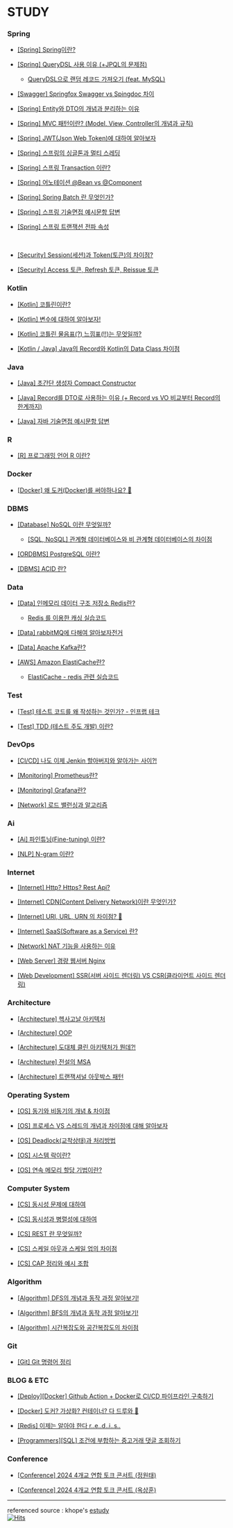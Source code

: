 # STUDY

### Spring
- [[Spring] Spring이란?](https://github.com/miraexhoi/study/blob/main/Back-End/Spring/spring.md)

- [[Spring] QueryDSL 사용 이유 (+JPQL의 문제점)](https://github.com/miraexhoi/study/blob/main/Back-End/Spring/querydsl.md)  
  - [QueryDSL으로 랜덤 레코드 가져오기 (feat. MySQL)](https://miraexhoi.tistory.com/3)

- [[Swagger] Springfox Swagger vs Spingdoc 차이](https://github.com/miraexhoi/study/blob/main/Back-End/Spring/swagger.md)

- [[Spring] Entity와 DTO의 개념과 분리하는 이유](https://github.com/miraexhoi/study/blob/main/Back-End/Spring/entityvsdto.md)

- [[Spring] MVC 패턴이란? (Model, View, Controller의 개념과 규칙)](https://github.com/miraexhoi/study/blob/main/Back-End/Spring/mvc.md)

- [[Spring] JWT(Json Web Token)에 대하여 알아보자](https://github.com/miraexhoi/study/blob/main/Back-End/Spring/jwt.md)

- [[Spring] 스프링의 싱글톤과 멀티 스레딩](https://github.com/miraexhoi/study/blob/master/Back-End/Spring/singletonevsmultithread.md)

- [[Spring] 스프링 Transaction 이란?](https://github.com/miraexhoi/study/blob/master/Back-End/Spring/transaction.md)

- [[Spring] 어노테이션 @Bean vs @Component](https://github.com/miraexhoi/study/blob/master/Back-End/Spring/beanvscomponent.md)

- [[Spring] Spring Batch 란 무엇인가?](https://github.com/miraexhoi/study/blob/master/Back-End/Spring/springbatch.md)

- [[Spring] 스프링 기술면접 예시문항 답변](https://github.com/miraexhoi/study/blob/master/Back-End/Spring/interview.md)

- [[Spring] 스프링 트랜잭션 전파 속성](https://github.com/miraexhoi/study/blob/master/Back-End/Spring/transactionpropagation.md)

</br>

- [[Security] Session(세션)과 Token(토큰)의 차이점?](https://github.com/miraexhoi/study/tree/master/Back-End/Spring/Security)

- [[Security] Access 토큰, Refresh 토큰, Reissue 토큰](https://github.com/miraexhoi/study/blob/master/Back-End/Spring/Security/access%26refresh%26reissue.md)

### Kotlin
- [[Kotlin] 코틀린이란?](https://github.com/miraexhoi/study/blob/master/Back-End/Kotlin/kotlin.md)

- [[Kotlin] 변수에 대하여 알아보자!](https://github.com/miraexhoi/study/blob/master/Back-End/Kotlin/variable.md)

- [[Kotlin] 코틀린 물음표(?) 느낌표(!!)는 무엇일까?](https://github.com/miraexhoi/study/blob/master/Back-End/Kotlin/null.md)

- [[Kotlin / Java] Java의 Record와 Kotlin의 Data Class 차이점](https://github.com/miraexhoi/study/blob/master/Back-End/Java/recordvsdataclass.md)

### Java
- [[Java] 초간단 생성자 Compact Constructor](https://github.com/miraexhoi/study/blob/master/Back-End/Java/compactconstructor.md)

- [[Java] Record를 DTO로 사용하는 이유 (+ Record vs VO 비교부터 Record의 한계까지)](https://github.com/miraexhoi/study/blob/master/Back-End/Java/whyrecordasdto.md)

- [[Java] 자바 기술면접 예시문항 답변](https://github.com/miraexhoi/study/blob/master/Back-End/Java/interview.md)

### R
- [[R] 프로그래밍 언어 R 이란?](https://github.com/miraexhoi/study/blob/master/Language/R/r.md)

### Docker
- [[Docker] 왜 도커(Docker)를 써야하나요? 🤔](https://github.com/miraexhoi/study/blob/master/DevOps/Docker/whydocker.md)

### DBMS
- [[Database] NoSQL 이란 무엇일까?](https://github.com/miraexhoi/study/blob/master/Back-End/DBMS/nosql.md)
  - [[SQL, NoSQL] 관계형 데이터베이스와 비 관계형 데이터베이스의 차이점](https://github.com/miraexhoi/study/blob/master/Back-End/DBMS/sqlvsnosql.md)

- [[ORDBMS] PostgreSQL 이란?](https://github.com/miraexhoi/study/blob/master/Back-End/DBMS/postgresql.md)

- [[DBMS] ACID 란?](https://github.com/miraexhoi/study/blob/master/Back-End/DBMS/acid.md)

### Data 
- [[Data] 인메모리 데이터 구조 저장소 Redis란?](https://github.com/miraexhoi/study/blob/master/Back-End/Data/redis.md)
  - [Redis 를 이용한 캐싱 실습코드](https://github.com/miraexhoi/redis-caching-practice)

- [[Data] rabbitMQ에 다해여 알아보자전거](https://github.com/miraexhoi/study/blob/master/Back-End/Data/rabbitmq.md)

- [[Data] Apache Kafka란?](https://github.com/miraexhoi/study/blob/master/Back-End/Data/kafka.md)

- [[AWS] Amazon ElastiCache란?](https://github.com/miraexhoi/study/blob/master/Back-End/Data/elasticache.md)
  - [ElastiCache - redis 관련 실습코드](https://github.com/miraexhoi/elasticache-asynchronous-messaging)
 
### Test
- [[Test] 테스트 코드를 왜 작성하는 것인가? - 인프랩 테크](https://github.com/miraexhoi/study/blob/master/Back-End/test/testcode.md)

- [[Test] TDD (테스트 주도 개발) 이란?](https://github.com/miraexhoi/study/blob/master/Back-End/test/test-driven-development.md)

### DevOps
- [[CI/CD] 나도 이제 Jenkin 할아버지와 알아가는 사이?!](https://github.com/miraexhoi/study/blob/master/DevOps/CICD/jenkins.md)

- [[Monitoring] Prometheus란?](https://github.com/miraexhoi/study/blob/master/DevOps/Monitoring/Prometheus.md)

- [[Monitoring] Grafana란?](https://github.com/miraexhoi/study/blob/master/DevOps/Monitoring/grafana.md)

- [[Network] 로드 밸런싱과 알고리즘](https://github.com/miraexhoi/study/blob/master/DevOps/loadbalancing.md)

### Ai
- [[Ai] 파인튜닝(Fine-tuning) 이란?](https://github.com/miraexhoi/study/blob/master/Computer%20Science%20/Ai/OpenAi/finetuning.md)

- [[NLP] N-gram 이란?](https://github.com/miraexhoi/study/blob/master/Computer%20Science%20/Ai/OpenAi/n-gram.md)

### Internet
- [[Internet] Http? Https? Rest Api?](https://github.com/miraexhoi/study/blob/master/Internet/httphttpsrestapi.md)

- [[Internet] CDN(Content Delivery Network)이란 무엇인가?](https://github.com/miraexhoi/study/blob/master/Internet/cdn.md)

- [[Internet] URI, URL, URN 의 차이점? 🤔](https://github.com/miraexhoi/study/blob/master/Internet/uri%26url%26urn.md)

- [[Internet] SaaS(Software as a Service) 란?](https://github.com/miraexhoi/study/blob/master/Internet/saas.md)

- [[Network] NAT 기능을 사용하는 이유](https://github.com/miraexhoi/study/blob/master/Internet/nat.md)

- [[Web Server] 경량 웹서버 Nginx](https://github.com/miraexhoi/study/blob/master/Internet/Web%20Server/nginx.md)

- [[Web Development] SSR(서버 사이드 렌더링) VS CSR(클라이언트 사이드 렌더링)](https://github.com/miraexhoi/study/blob/master/Internet/ssrvscsr.md)

### Architecture
- [[Architecture] 헥사고날 아키텍처](https://github.com/miraexhoi/study/blob/master/Architecture/hexagonal.md)

- [[Architecture] OOP](https://github.com/miraexhoi/study/blob/master/Architecture/oop.md)

- [[Architecture] 도대체 클린 아키택처가 뭔데?!](https://github.com/miraexhoi/study/blob/master/Architecture/clean.md)

- [[Architecture] 전설의 MSA](https://github.com/miraexhoi/study/blob/master/Architecture/msa.md)

- [[Architecture] 트랜잭셔널 아웃박스 패턴](https://github.com/miraexhoi/study/blob/master/Architecture/top.md)

### Operating System
- [[OS] 동기와 비동기의 개념 & 차이점](https://github.com/miraexhoi/study/blob/master/Operating%20System/synvsasyn.md)

- [[OS] 프로세스 VS 스레드의 개념과 차이점에 대해 알아보자](https://github.com/miraexhoi/study/blob/master/Operating%20System/processvsthread.md)

- [[OS] Deadlock(교착상태)과 처리방법](https://github.com/miraexhoi/study/blob/master/Operating%20System/deadlock.md)

- [[OS] 시스템 락이란?](https://github.com/miraexhoi/study/blob/master/Operating%20System/systemcall.md)

- [[OS] 연속 메모리 할당 기법이란?](https://github.com/miraexhoi/study/blob/master/Operating%20System/contiguousmemoryallocation.md)

### Computer System
- [[CS] 동시성 문제에 대하여](https://github.com/miraexhoi/study/blob/master/Computer%20Science%20/concurrency.md)

- [[CS] 동시성과 병렬성에 대하여](https://github.com/miraexhoi/study/blob/master/Computer%20Science%20/concurrency%26parallelism.md)

- [[CS] REST 란 무엇일까?](https://github.com/miraexhoi/study/blob/master/Computer%20Science%20/rest.md)

- [[CS] 스케일 아웃과 스케일 업의 차이점](https://github.com/miraexhoi/study/blob/master/Computer%20Science%20/scaleupandscaleout.md)

- [[CS] CAP 정리와 예시 조합](https://github.com/miraexhoi/study/blob/master/Computer%20Science%20/cap.md)

### Algorithm
- [[Algorithm] DFS의 개념과 동작 과정 알아보기!](https://github.com/miraexhoi/study/blob/master/Computer%20Science%20/Algorithm/dfs.md)

- [[Algorithm] BFS의 개념과 동작 과정 알아보기!](https://github.com/miraexhoi/study/blob/master/Computer%20Science%20/Algorithm/bfs.md)

- [[Algorithm] 시간복잡도와 공간복잡도의 차이점](https://github.com/miraexhoi/study/blob/master/Computer%20Science%20/Algorithm/time%26spacecomplexity.md)

### Git
- [[Git] Git 명령어 정리](https://github.com/miraexhoi/study/blob/master/Back-End/Git/git.md)

### BLOG & ETC
- [[Deploy][Docker] Github Action + Docker로 CI/CD 파이프라인 구축하기](https://velog.io/@miraexhoi/Github-Action-Docker%EB%A1%9C-CICD-%ED%8C%8C%EC%9D%B4%ED%94%84%EB%9D%BC%EC%9D%B8-%EA%B5%AC%EC%B6%95%ED%95%98%EA%B8%B0)

- [[Docker] 도커? 가상화? 컨테이너? 다 드루와 😤](https://velog.io/@miraexhoi/%EB%8F%84%EC%BB%A4-%EA%B0%80%EC%83%81%ED%99%94-%EC%BB%A8%ED%85%8C%EC%9D%B4%EB%84%88-%EB%8B%A4-%EB%93%9C%EB%A3%A8%EC%99%80)

- [[Redis] 이제는 알아야 한다 r..e..d..i..s..](https://velog.io/@miraexhoi/%EC%9D%B4%EC%A0%9C%EB%8A%94-%EC%95%8C%EC%95%84%EC%95%BC-%ED%95%9C%EB%8B%A4-r..e..d..i..s)

- [[Programmers][SQL] 조건에 부합하는 중고거래 댓글 조회하기](https://velog.io/@miraexhoi/%ED%94%84%EB%A1%9C%EA%B7%B8%EB%9E%98%EB%A8%B8%EC%8A%A4-%EC%A1%B0%EA%B1%B4%EC%97%90-%EB%B6%80%ED%95%A9%ED%95%98%EB%8A%94-%EC%A4%91%EA%B3%A0%EA%B1%B0%EB%9E%98-%EB%8C%93%EA%B8%80-%EC%A1%B0%ED%9A%8C%ED%95%98%EA%B8%B0)

### Conference
- [[Conference] 2024 4개교 연합 토크 콘서트 (정원태)](https://github.com/miraexhoi/study/blob/master/Conference/2024talkconcert-jwt.md)

- [[Conference] 2024 4개교 연합 토크 콘서트 (옥상훈)](https://github.com/miraexhoi/study/blob/master/Conference/2024talkconcert-osh.md)

---
referenced source : khope's [estudy](https://github.com/esperar/estudy)  
[![Hits](https://hits.seeyoufarm.com/api/count/incr/badge.svg?url=https://github.com/miraexhoi/study.com%2Fgjbae1212%2Fhit-counter)](https://hits.seeyoufarm.com)
